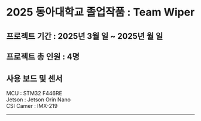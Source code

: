 <h1> 2025 동아대학교 졸업작품 : Team Wiper </h1>
<h2> 프로젝트 기간 : 2025년 3월 일 ~ 2025년 월 일 <br>
  <br>프로젝트 총 인원 : 4명
</h2>

<h2>
 사용 보드 및 센서 
</h2>
 MCU : STM32 F446RE <br>
 Jetson : Jetson Orin Nano <br>
 CSI Camer : IMX-219 <br>
 
 ---
